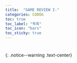 ```yaml
---
title:  "GAME REVIEW I-"
categories: CODOG
toc: true
toc_label: "목록"
toc_icon: "bars"
toc_sticky: true
---
```


# 
{: .notice--warning .text-center}

